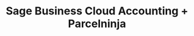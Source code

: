---
title: "Sage Business Cloud Accounting + Parcelninja"
seoTitle: "Sage Business Cloud Accounting Parcelninja Integration"
seoDescription: "Integrate Sage Business Cloud Accounting with Parcelninja, and you'll be able to automate logistics, simplify the ordering process and save time - and money. Find out more about how a Sage Business Cloud Accounting Parcelninja Integration can help your business."
lead: "Let Stock2Shop send fulfillment notifications to Parcelninja once an order has been successfully created Sage Business Cloud Accounting. Here’s how we can help you streamline your workflow."
type: "source-fulfillment"
source: "sage-business-cloud-accounting"
fulfillment: "parcelninja"
image: "/images/sap-shopify.png"
imageAlt: source_name logo
tags: []
---